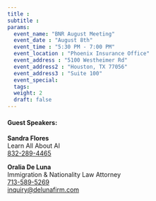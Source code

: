 ```yaml
---
title : 
subtitle :
params:
  event_name: "BNR August Meeting"
  event_date : "August 8th"
  event_time : "5:30 PM - 7:00 PM"
  event_location : "Phoenix Insurance Office"
  event_address : "5100 Westheimer Rd"
  event_address2 : "Houston, TX 77056"
  event_address3 : "Suite 100" 
  event_special: 
  tags:
  weight: 2
  draft: false
---
```

#### **Guest Speakers:**
**Sandra Flores**\
Learn All About AI\
[832-289-4465](tel:8322894465)

**Oralia De Luna**\
Immigration & Nationality Law Attorney\
[713-589-5269](tel:713-589-5269)\
[inquiry@delunafirm.com](mailto:{inquiry@delunafirm.com})